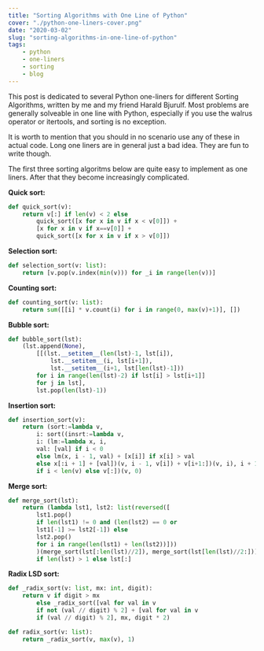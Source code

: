 ```yaml
---
title: "Sorting Algorithms with One Line of Python"
cover: "./python-one-liners-cover.png"
date: "2020-03-02"
slug: "sorting-algorithms-in-one-line-of-python"
tags:
    - python
    - one-liners
    - sorting
    - blog
---
```

This post is dedicated to several Python one-liners for different Sorting Algorithms, written by me and my friend Harald Bjurulf. 
Most problems are generally solveable in one line with Python, especially if you use the walrus operator or itertools, and sorting is no exception.  

It is worth to mention that you should in no scenario use any of these in actual code. Long one liners are in general just a bad idea. They are fun to write though.  

The first three sorting algoritms below are quite easy to implement as one liners. After that they become increasingly complicated.  

**Quick sort:** 
```python
def quick_sort(v):
    return v[:] if len(v) < 2 else 
        quick_sort([x for x in v if x < v[0]]) + 
        [x for x in v if x==v[0]] + 
        quick_sort([x for x in v if x > v[0]])
```

**Selection sort:**  
```python
def selection_sort(v: list):
    return [v.pop(v.index(min(v))) for _i in range(len(v))]
```

**Counting sort:**  
```python
def counting_sort(v: list):
    return sum([[i] * v.count(i) for i in range(0, max(v)+1)], [])
```

**Bubble sort:**
```python
def bubble_sort(lst):
    (lst.append(None), 
        [[(lst.__setitem__(len(lst)-1, lst[i]), 
            lst.__setitem__(i, lst[i+1]), 
            lst.__setitem__(i+1, lst[len(lst)-1]))
        for i in range(len(lst)-2) if lst[i] > lst[i+1]] 
        for j in lst],
        lst.pop(len(lst)-1))
```

**Insertion sort:**
```python
def insertion_sort(v):
    return (sort:=lambda v, 
        i: sort((insrt:=lambda v, 
        i: (lm:=lambda x, i, 
        val: [val] if i < 0 
        else lm(x, i - 1, val) + [x[i]] if x[i] > val 
        else x[:i + 1] + [val])(v, i - 1, v[i]) + v[i+1:])(v, i), i + 1) 
        if i < len(v) else v[:])(v, 0)
```

**Merge sort:**
```python
def merge_sort(lst):
    return (lambda lst1, lst2: list(reversed([
        lst1.pop()
        if len(lst1) != 0 and (len(lst2) == 0 or
        lst1[-1] >= lst2[-1]) else 
        lst2.pop()
        for i in range(len(lst1) + len(lst2))]))
        )(merge_sort(lst[:len(lst)//2]), merge_sort(lst[len(lst)//2:])) 
        if len(lst) > 1 else lst[:]
```

**Radix LSD sort:**  
```python
def _radix_sort(v: list, mx: int, digit):
    return v if digit > mx 
        else _radix_sort([val for val in v 
        if not (val // digit) % 2] + [val for val in v 
        if (val // digit) % 2], mx, digit * 2)

def radix_sort(v: list):
    return _radix_sort(v, max(v), 1)
```